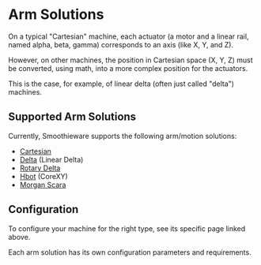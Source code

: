 
# Arm Solutions

On a typical "Cartesian" machine, each actuator (a motor and a linear rail, named alpha, beta, gamma) corresponds to an axis (like X, Y, and Z).

However, on other machines, the position in Cartesian space (X, Y, Z) must be converted, using math, into a more complex position for the actuators.

This is the case, for example, of linear delta (often just called "delta") machines.

## Supported Arm Solutions

Currently, Smoothieware supports the following arm/motion solutions:

- [Cartesian](cartesian)
- [Delta](delta) (Linear Delta)
- [Rotary Delta](rotary-delta)
- [Hbot](hbot) (CoreXY)
- [Morgan Scara](morgan-scara)

## Configuration

To configure your machine for the right type, see its specific page linked above.

Each arm solution has its own configuration parameters and requirements.
